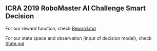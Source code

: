 ## ICRA 2019 RoboMaster AI Challenge Smart Decision

For our reward function, check [Reward.md](https://github.com/LoveThinkinghard/ICRA-AI-Challenge-Smart-Decision/blob/master/Reward.md)

For our state space and observation (input of decision model), check [State.md](https://github.com/LoveThinkinghard/ICRA-AI-Challenge-Smart-Decision/blob/master/State.md)
